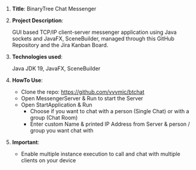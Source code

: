 1. **Title**: BinaryTree Chat Messenger 

2. **Project Description**:

    GUI based TCP/IP client-server messenger application using Java sockets and JavaFX, SceneBuilder, managed through this GitHub Repository and the Jira Kanban Board.

3. **Technologies used**:

    Java JDK 19, JavaFX, SceneBuilder

4. **HowTo Use**:

    - Clone the repo: https://github.com/vvvmic/btchat
    - Open MessengerServer & Run to start the Server
    - Open StartApplication & Run
      - Choose if you want to chat with a person (Single Chat) or with a group (Chat Room)
      - Enter custom Name & printed IP Address from Server & person / group you want chat with

5. **Important**:

   - Enable multiple instance execution to call and chat with multiple clients on your device

